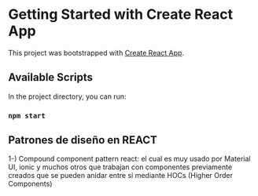# Getting Started with Create React App

This project was bootstrapped with [Create React App](https://github.com/facebook/create-react-app).

## Available Scripts

In the project directory, you can run:

### `npm start`

## Patrones de diseño en REACT

1-) Compound component pattern react:
el cual es muy usado por Material UI, ionic y muchos otros que trabajan con componentes
previamente creados que se pueden anidar entre si mediante HOCs (Higher Order Components)
